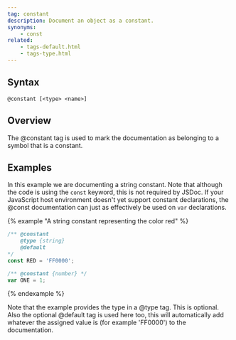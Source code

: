 ```yaml
---
tag: constant
description: Document an object as a constant.
synonyms:
    - const
related:
    - tags-default.html
    - tags-type.html
---
```


## Syntax

`@constant [<type> <name>]`


## Overview

The @constant tag is used to mark the documentation as belonging to a symbol that is a constant.


## Examples

In this example we are documenting a string constant. Note that although the code is using the
`const` keyword, this is not required by JSDoc. If your JavaScript host environment doesn't yet
support constant declarations, the @const documentation can just as effectively be used on `var`
declarations.

{% example "A string constant representing the color red" %}

```js
/** @constant
    @type {string}
    @default
*/
const RED = 'FF0000';

/** @constant {number} */
var ONE = 1;
```
{% endexample %}

Note that the example provides the type in a @type tag. This is optional. Also the optional
@default tag is used here too, this will automatically add whatever the assigned value is (for
example 'FF0000') to the documentation.
